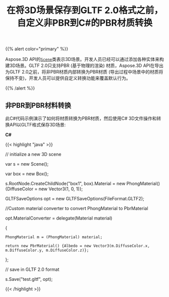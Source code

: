 ﻿---
title: 在将3D场景保存到GLTF 2.0格式之前，自定义非PBR到C#的PBR材质转换
linktitle: 在将3D场景保存到GLTF 2.0格式之前，自定义非PBR到PBR材质的转换
type: docs
weight: 70
url: /zh/net/customize-non-pbr-to-pbr-materials-conversion-before-saving-3d-scenes-to-gltf-2-0-format/
description: Aspose.3D API的场景类表示3D场景。开发人员已经可以通过添加各种实体来构建3D场景。GLTF 2.0仅支持PBR (基于物理的渲染) 材料，Aspose.3D API在内部将非PBR材料转换为PBR材料，然后再导出为GLTF 2.0。
---
{{% alert color="primary" %}} 

Aspose.3D API的[`Scene`](https://reference.aspose.com/3d/net/aspose.threed/scene)类表示3D场景。开发人员已经可以通过添加各种实体来构建3D场景。GLTF 2.0只支持PBR (基于物理的渲染) 材质，Aspose.3D API在导出为GLTF 2.0之前，将非PBR材质内部转换为PBR材质 (导出过程中场景中的材质将保持不变)，开发人员可以提供自定义转换功能来覆盖默认行为。

{{% /alert %}} 
## **非PBR到PBR材料转换**
此C#代码示例演示了如何将材质转换为PBR材质，然后使用C# 3D文件操作和转换API以GLTF格式保存3D场景:

**C#**

{{< highlight "java" >}}

 // initialize a new 3D scene

var s = new Scene();

var box = new Box();

s.RootNode.CreateChildNode("box1", box).Material = new PhongMaterial() {DiffuseColor = new Vector3(1, 0, 1)};

GLTFSaveOptions opt = new GLTFSaveOptions(FileFormat.GLTF2);

//Custom material converter to convert PhongMaterial to PbrMaterial

opt.MaterialConverter = delegate(Material material)

{

    PhongMaterial m = (PhongMaterial) material;

    return new PbrMaterial() {Albedo = new Vector3(m.DiffuseColor.x, m.DiffuseColor.y, m.DiffuseColor.z)};

};

// save in GLTF 2.0 format

s.Save("test.gltf", opt);

{{< /highlight >}}
